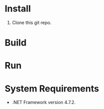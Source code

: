 
# Install
1. Clone this git repo.

# Build

# Run

# System Requirements
* .NET Framework version 4.7.2.
